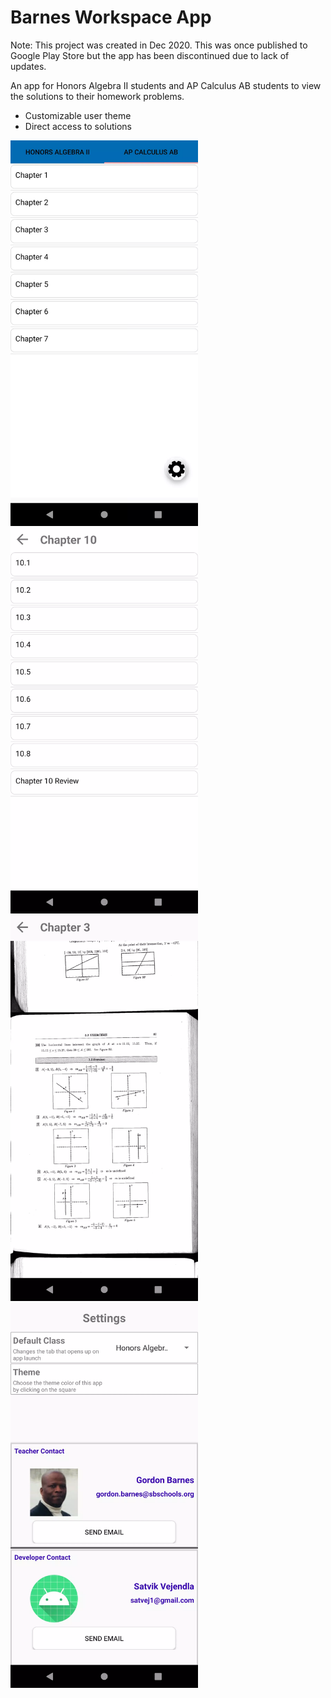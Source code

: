 # Barnes Workspace App

Note: This project was created in Dec 2020. This was once published to Google Play Store but the app has been discontinued due to lack of updates.

An app for Honors Algebra II students and AP Calculus AB students to view the solutions to their homework problems.


- Customizable user theme
- Direct access to solutions


<img src="./images/barnesworkspace1.png" width="300">
<img src="./images/barnesworkspace2.png" width="300">
<img src="./images/barnesworkspace3.png" width="300">
<img src="./images/barnesworkspace4.png" width="300">
